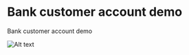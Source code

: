 # Bank customer account demo
 Bank customer account demo

<img src="https://www.linkpicture.com/q/Capture01_1.png" alt="Alt text" title="Optional title">
